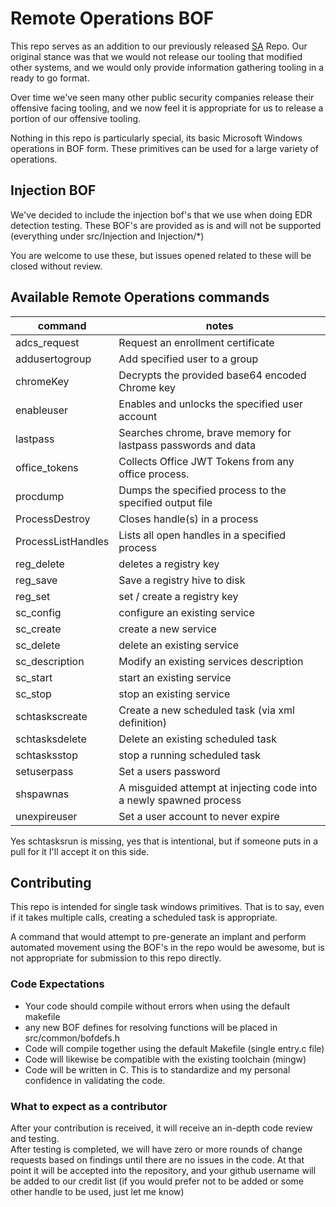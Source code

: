 # Remote Operations BOF

This repo serves as an addition to our previously released [SA](https://github.com/trustedsec/CS-Situational-Awareness-BOF) Repo. Our original stance was that we would not release our tooling that modified other systems, and we would only provide information gathering tooling in a ready to go format.

Over time we've seen many other public security companies release their offensive facing tooling, and we now feel it is appropriate for us to release a portion of our offensive tooling.

Nothing in this repo is particularly special, its basic Microsoft Windows operations in BOF form.  These primitives can be used for a large variety of operations.  

## Injection BOF

We've decided to include the injection bof's that we use when doing EDR detection testing.  These BOF's are provided as is and will not be supported (everything under src/Injection and Injection/*)

You are welcome to use these, but issues opened related to these will be closed without review.

## Available Remote Operations commands
|command|notes|
|-------|-----|
|adcs_request| Request an enrollment certificate|
|addusertogroup| Add specified user to a group|
|chromeKey| Decrypts the provided base64 encoded Chrome key |
|enableuser| Enables and unlocks the specified user account |
|lastpass | Searches chrome, brave memory for lastpass passwords and data |
|office_tokens|Collects Office JWT Tokens from any office process.|
|procdump|Dumps the specified process to the specified output file|
|ProcessDestroy|Closes handle(s) in a process|
|ProcessListHandles|Lists all open handles in a specified process|
|reg_delete| deletes a registry key|
|reg_save| Save a registry hive to disk|
|reg_set| set / create a registry key|
|sc_config| configure an existing service|
|sc_create| create a new service|
|sc_delete| delete an existing service|
|sc_description| Modify an existing services description|
|sc_start| start an existing service|
|sc_stop| stop an existing service|
|schtaskscreate| Create a new scheduled task (via xml definition)|
|schtasksdelete| Delete an existing scheduled task|
|schtasksstop| stop a running scheduled task|
|setuserpass| Set a users password|
|shspawnas| A misguided attempt at injecting code into a newly spawned process|
|unexpireuser| Set a user account to never expire|

Yes schtasksrun is missing, yes that is intentional, but if someone puts in a pull for it I'll accept it on this side.


## Contributing

This repo is intended for single task windows primitives.  That is to say, even if it takes multiple calls, creating a scheduled task is appropriate.

A command that would attempt to pre-generate an implant and perform automated movement using the BOF's in the repo would be awesome, but is not appropriate for submission to this repo directly.

### Code Expectations
* Your code should compile without errors when using the default makefile
* any new BOF defines for resolving functions will be placed in src/common/bofdefs.h
* Code will compile together using the default Makefile (single entry.c file)
* Code will likewise be compatible with the existing toolchain (mingw)
* Code will be written in C. This is to standardize and my personal confidence in validating the code.

### What to expect as a contributor
After your contribution is received, it will receive an in-depth code review and testing.  </br>
After testing is completed, we will have zero or more rounds of change requests based on findings until there are no issues in the code.  At that point it will be accepted into the repository, and your github username will be added to our credit list (if you would prefer not to be added or some other handle to be used, just let me know)
